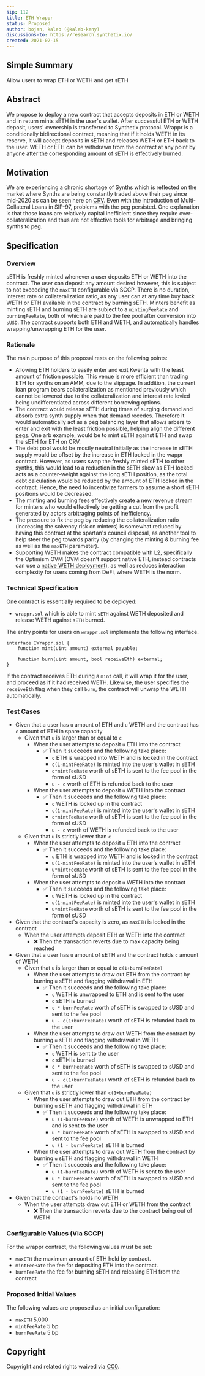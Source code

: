 ```yaml
---
sip: 112
title: ETH Wrappr
status: Proposed
author: bojan, kaleb (@kaleb-keny)
discussions-to: https://research.synthetix.io/
created: 2021-02-15
---
```


<!--You can leave these HTML comments in your merged SIP and delete the visible duplicate text guides, they will not appear and may be helpful to refer to if you edit it again. This is the suggested template for new SIPs. Note that an SIP number will be assigned by an editor. When opening a pull request to submit your SIP, please use an abbreviated title in the filename, `sip-draft_title_abbrev.md`. The title should be 44 characters or less.-->

## Simple Summary
<!--"If you can't explain it simply, you don't understand it well enough." Simply describe the outcome the proposed changes intends to achieve. This should be non-technical and accessible to a casual community member.-->
Allow users to wrap ETH or WETH and get sETH

## Abstract
We propose to deploy a new contract that accepts deposits in ETH or WETH and in return mints sETH in the user's wallet. After successful ETH or WETH deposit, users' ownership is transferred to Synthetix protocol. Wrappr is a conditionally bidirectional contract, meaning that if it holds WETH in its reserve, it will accept deposits in sETH and releases WETH or ETH back to the user.
WETH or ETH can be withdrawn from the contract at any point by anyone after the corresponding amount of sETH is effectively burned.

## Motivation
<!--This is the problem statement. This is the *why* of the SIP. It should clearly explain *why* the current state of the protocol is inadequate.  It is critical that you explain *why* the change is needed, if the SIP proposes changing how something is calculated, you must address *why* the current calculation is innaccurate or wrong. This is not the place to describe how the SIP will address the issue!-->
We are experiencing a chronic shortage of Synths which is reflected on the market where Synths are being constantly traded above their peg since mid-2020 as can be seen here on [CRV](https://www.curve.fi/trade/susdv2/SUSD-USDC/6h). 
Even with the introduction of Multi-Collateral Loans in SIP-97, problems with the peg persisted. One explanation is that those loans are relatively capital inefficient since they require over-collateralization and thus are not effective tools for arbitrage and bringing synths to peg. 


## Specification
<!--The specification should describe the syntax and semantics of any new feature, there are five sections
1. Overview
2. Rationale
3. Technical Specification
4. Test Cases
5. Configurable Values
-->

### Overview
<!--This is a high level overview of *how* the SIP will solve the problem. The overview should clearly describe how the new feature will be implemented.-->
sETH is freshly minted whenever a user deposits ETH or WETH into the contract. The user can deposit any amount desired however, this is subject to not exceeding the `maxETH` configurable via SCCP. 
There is no duration, interest rate or collateralization ratio, as any user can at any time buy back  WETH or ETH available in the contract by burning sETH.
Minters benefit as minting sETH and burning sETH  are subject to a  `mintingFeeRate` and  `burningFeeRate`,  both of which are paid to the fee pool after conversion into `sUSD`. 
The contract supports both ETH and WETH, and automatically handles wrapping/unwrapping ETH for the user.

### Rationale
<!--This is where you explain the reasoning behind how you propose to solve the problem. Why did you propose to implement the change in this way, what were the considerations and trade-offs. The rationale fleshes out what motivated the design and why particular design decisions were made. It should describe alternate designs that were considered and related work. The rationale may also provide evidence of consensus within the community, and should discuss important objections or concerns raised during discussion.-->
The main purpose of this proposal rests on the following points:
 - Allowing ETH holders to easily enter and exit Kwenta with the least amount of friction possible. This venue is more efficient than trading ETH for synths on an AMM,  due to the slippage. In addition, the current loan program bears collateralization as mentioned previously which cannot be lowered due to the collateralization and interest rate levied being undifferentiated across different borrowing options.  
-  The contract would  release sETH during times of surging demand and absorb extra synth supply when that demand recedes. Therefore it would automatically act as a peg balancing layer that allows arbers to enter and exit with the least friction possible, helping align the different [pegs](https://www.curve.fi/seth/). One arb example, would be to mint sETH against ETH and swap the sETH for ETH on CRV. 
- The debt pool would be mostly neutral initially as the increase in sETH supply would be offset by the increase in ETH locked in the wappr contract. However, as users swap the freshly minted sETH to other synths, this would lead to a reduction in the sETH skew as ETH locked acts as a counter-weight against the long sETH position, as the total debt calculation would be reduced by the amount of ETH locked in the contract. Hence, the need to incentivize farmers to assume a short sETH positions would be decreased.
- The minting and burning fees  effectively create a new revenue stream for minters who would effectively be getting a cut from the profit generated by actors arbitraging points of inefficiency. 
- The pressure to fix the peg by reducing the collateralization ratio (increasing the solvency risk on minters) is somewhat reduced by having this contract at the spartan's council disposal, as another tool to help steer the peg towards parity (by changing the minting & burning fee as well as the `maxETH` parameter).
- Supporting WETH makes the contract compatible with L2, specifically the Optimism OVM (OVM doesn’t support native ETH, instead contracts can use a [native WETH deployment](https://community.optimism.io/docs/protocol/evm-comparison.html#native-weth)), as well as reduces interaction complexity for users coming from DeFi, where WETH is the norm.


### Technical Specification
One contract is essentially required to be deployed:
- `wrappr.sol` which is able  to mint `sETH` against WETH deposited and release WETH against `sETH` burned. 

The entry points for users on `wrappr.sol`  implements the following interface.
```
interface IWrappr.sol {
    function mint(uint amount) external payable;

    function burn(uint amount, bool receiveEth) external;
}
```

If the contract receives ETH during a `mint` call, it will wrap it for the user, and proceed as if it had received WETH.
Likewise, the user specifies the `receiveEth` flag when they call `burn`, the contract will unwrap the WETH automatically.

### Test Cases
- Given that a user has `u` amount of ETH and `u` WETH and the contract has `c` amount of ETH in spare capacity
  -  Given that `u` is larger than or equal to `c`
	    - When the user attempts to deposit `u` ETH into the contract
	      - ✅ Then it succeeds and the following take place:
		      - `c` ETH is wrapped into WETH and is locked in the contract
		      - `c(1-mintFeeRate)` is minted into the user's wallet in sETH
		      - `c*mintFeeRate` worth of sETH is sent to the fee pool in the form of sUSD
		      - `u - c` worth of ETH is refunded back to the user
	    - When the user attempts to deposit `u` WETH into the contract
	      - ✅ Then it succeeds and the following take place:
    	      - `c` WETH is locked up in the contract
    	      - `c(1-mintFeeRate)` is minted into the user's wallet in sETH
		      - `c*mintFeeRate` worth of sETH is sent to the fee pool in the form of sUSD
		      - `u - c` worth of WETH is refunded back to the user
  - Given that `u` is strictly  lower  than  `c`
    - When the user attempts to deposit `u` ETH into the contract
      - ✅ Then it succeeds and the following take place:
	      - `u` ETH is wrapped into WETH and is locked in the contract
	      - `u(1-mintFeeRate)` is minted into the user's wallet in sETH
	      - `u*mintFeeRate` worth of sETH is sent to the fee pool in the form of sUSD
    - When the user attempts to deposit `u` WETH into the contract
      - ✅ Then it succeeds and the following take place:
	      - `u` WETH is locked up in the contract
	      - `u(1-mintFeeRate)` is minted into the user's wallet in sETH
	      - `u*mintFeeRate` worth of sETH is sent to the fee pool in the form of sUSD
 - Given that the contract's capacity is zero, as `maxETH` is locked in the contract
   - When the user attempts deposit ETH or WETH into the contract
     - ❌ Then the transaction reverts due to max capacity being reached
- Given that a user has `u` amount of sETH and the contract holds  `c` amount of WETH
  - Given that `u` is larger than or equal to `c(1+burnFeeRate)` 
    - When the user attempts to draw out  ETH from the contract by burning `u` sETH and flagging withdrawal in ETH
      - ✅ Then it succeeds and the following take place:
	      - `c` WETH is unwrapped to ETH and is sent to the user
	      - `c` sETH is burned
	      - `c * burnFeeRate` worth of sETH is swapped to sUSD and sent to the fee pool
	      - `u - c(1+burnFeeRate)` worth of sETH is refunded back to the user
    - When the user attempts to draw out  WETH from the contract by burning `u` sETH and flagging withdrawal in WETH
      - ✅ Then it succeeds and the following take place:
	      - `c` WETH is sent to the user
	      - `c` sETH is burned
	      - `c * burnFeeRate` worth of sETH is swapped to sUSD and sent to the fee pool
	      - `u - c(1+burnFeeRate)` worth of sETH is refunded back to the user
  - Given that `u` is strictly lower than  `c(1+burnFeeRate)`
    - When the user attempts to draw out ETH from the contract by burning `u` sETH and flagging withdrawal in ETH
      - ✅ Then it succeeds and the following take place:
	      - `u (1-burnFeeRate)` worth of  WETH is unwrapped to ETH and is sent to the user
	      - `u * burnFeeRate` worth of sETH is swapped to sUSD and sent to the fee pool
	      - `u (1 - burnFeeRate)` sETH is burned
    - When the user attempts to draw out WETH from the contract by burning `u` sETH and flagging withdrawal in WETH
      - ✅ Then it succeeds and the following take place:
	      - `u (1-burnFeeRate)` worth of  WETH is sent to the user
	      - `u * burnFeeRate` worth of sETH is swapped to sUSD and sent to the fee pool
	      - `u (1 - burnFeeRate)` sETH is burned
 - Given that the contract's holds no WETH
   - When the user attempts draw out ETH or WETH from the contract
     - ❌ Then the transaction reverts due to the contract being out of WETH


### Configurable Values (Via SCCP)
<!--Please list all values configurable via SCCP under this implementation.-->
For the wrappr contract, the following values must be set:
- `maxETH` the maximum amount of ETH held by contract.
- `mintFeeRate` the fee for depositing ETH into the contract.
- `burnFeeRate` the fee for burning sETH and releasing ETH from the contract

### Proposed Initial Values
The following values are proposed as an initial configuration:
- `maxETH` 5,000
- `mintFeeRate` 5 bp
- `burnFeeRate`  5 bp
 
## Copyright
Copyright and related rights waived via [CC0](https://creativecommons.org/publicdomain/zero/1.0/).
